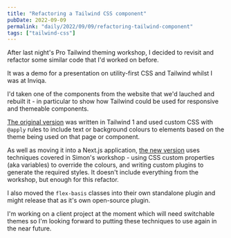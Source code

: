```yaml
---
title: "Refactoring a Tailwind CSS component"
pubDate: 2022-09-09
permalink: "daily/2022/09/09/refactoring-tailwind-component"
tags: ["tailwind-css"]
---
```


After last night's Pro Tailwind theming workshop, I decided to revisit and refactor some similar code that I'd worked on before.

It was a demo for a presentation on utility-first CSS and Tailwind whilst I was at Inviqa.

I'd taken one of the components from the website that we'd lauched and rebuilt it - in particular to show how Tailwind could be used for responsive and themeable components.

[The original version](https://play.tailwindcss.com/Yfmw8O5UNN) was written in Tailwind 1 and used custom CSS with `@apply` rules to include text or background colours to elements based on the theme being used on that page or component.

As well as moving it into a Next.js application, [the new version](https://github.com/opdavies/inviqa-tailwindcss-example) uses techniques covered in Simon's workshop - using CSS custom properties (aka variables) to override the colours, and writing custom plugins to generate the required styles. It doesn't include everything from the workshop, but enough for this refactor.

I also moved the `flex-basis` classes into their own standalone plugin and might release that as it's own open-source plugin.

I'm working on a client project at the moment which will need switchable themes so I'm looking forward to putting these techniques to use again in the near future.
